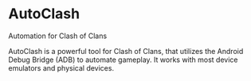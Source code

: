 # AutoClash
Automation for Clash of Clans

AutoClash is a powerful tool for Clash of Clans, that utilizes the Android Debug Bridge (ADB) to automate gameplay. It works with most device emulators and physical devices.
